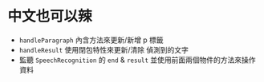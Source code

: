 # 中文也可以辣

- `handleParagraph` 內含方法來更新/新增 p 標籤
- `handleResult` 使用閉包特性來更新/清除 偵測到的文字
- 監聽 `SpeechRecognition` 的 `end` & `result` 並使用前面兩個物件的方法來操作資料
